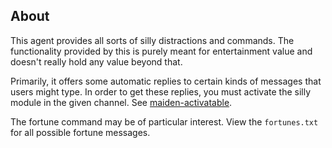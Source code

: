 ## About
This agent provides all sorts of silly distractions and commands. The functionality provided by this is purely meant for entertainment value and doesn't really hold any value beyond that.

Primarily, it offers some automatic replies to certain kinds of messages that users might type. In order to get these replies, you must activate the silly module in the given channel. See [maiden-activatable](../activatable/).

The fortune command may be of particular interest. View the `fortunes.txt` for all possible fortune messages.
